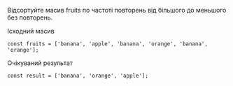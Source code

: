 Відсортуйте масив fruits по частоті повторень від більшого до меньшого без повторень.

Ісходний масив
```
const fruits = ['banana', 'apple', 'banana', 'orange', 'banana', 'orange'];
```

Очікуваний результат
```
const result = ['banana', 'orange', 'apple'];
```
